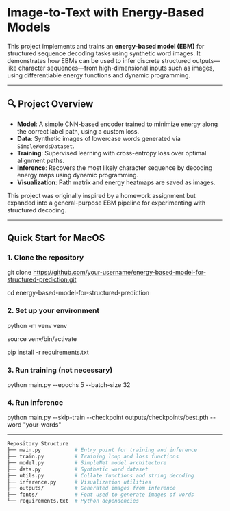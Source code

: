 # Image-to-Text with Energy-Based Models

This project implements and trains an **energy-based model (EBM)** for structured sequence decoding tasks using synthetic word images. It demonstrates how EBMs can be used to infer discrete structured outputs—like character sequences—from high-dimensional inputs such as images, using differentiable energy functions and dynamic programming.

---

## 🔍 Project Overview

- **Model**: A simple CNN-based encoder trained to minimize energy along the correct label path, using a custom loss.
- **Data**: Synthetic images of lowercase words generated via `SimpleWordsDataset`.
- **Training**: Supervised learning with cross-entropy loss over optimal alignment paths.
- **Inference**: Recovers the most likely character sequence by decoding energy maps using dynamic programming.
- **Visualization**: Path matrix and energy heatmaps are saved as images.

This project was originally inspired by a homework assignment but expanded into a general-purpose EBM pipeline for experimenting with structured decoding.

---

## Quick Start for MacOS

### 1. Clone the repository
git clone https://github.com/your-username/energy-based-model-for-structured-prediction.git

cd energy-based-model-for-structured-prediction

### 2. Set up your environment
python -m venv venv

source venv/bin/activate

pip install -r requirements.txt

### 3. Run training (not necessary)
python main.py --epochs 5 --batch-size 32

### 4. Run inference
python main.py --skip-train --checkpoint outputs/checkpoints/best.pth --word "your-words"

---
```bash
Repository Structure
├── main.py           # Entry point for training and inference
├── train.py          # Training loop and loss functions
├── model.py          # SimpleNet model architecture
├── data.py           # Synthetic word dataset
├── utils.py          # Collate functions and string decoding
├── inference.py      # Visualization utilities
├── outputs/          # Generated images from inference
├── fonts/            # Font used to generate images of words
└── requirements.txt  # Python dependencies
```
